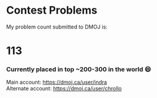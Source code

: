 # Contest Problems

My problem count submitted to DMOJ is:
# 113
### Currently placed in top ~200-300 in the world :smile:
Main account:
https://dmoj.ca/user/indra <br />
Alternate account:
https://dmoj.ca/user/chrollo
